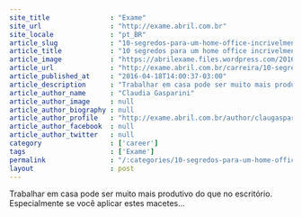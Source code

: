 ```yaml
---
site_title               : "Exame"
site_url                 : "http://exame.abril.com.br"
site_locale              : "pt_BR"
article_slug             : "10-segredos-para-um-home-office-incrivelmente-produtivo"
article_title            : "10 segredos para um home office incrivelmente produtivo"
article_image            : "https://abrilexame.files.wordpress.com/2016/09/size_960_16_9_trabalho2.png?w=960"
article_url              : "http://exame.abril.com.br/carreira/10-segredos-para-um-home-office-incrivelmente-produtivo/"
article_published_at     : "2016-04-18T14:00:37-03:00"
article_description      : "Trabalhar em casa pode ser muito mais produtivo do que no escritório. Especialmente se você aplicar estes macetes..."
article_author_name      : "Claudia Gasparini"
article_author_image     : null
article_author_biography : null
article_author_profile   : "http://exame.abril.com.br/author/claugasparini/"
article_author_facebook  : null
article_author_twitter   : null
category                 : ['career']
tags                     : ['Exame']
permalink                : "/:categories/10-segredos-para-um-home-office-incrivelmente-produtivo/"
layout                   : post
---
```


Trabalhar em casa pode ser muito mais produtivo do que no escritório. Especialmente se você aplicar estes macetes...
